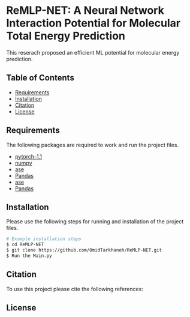 # ReMLP-NET: A Neural Network Interaction Potential for Molecular Total Energy Prediction

This reserach proposed an efficient ML potential for molecular energy prediction.

## Table of Contents

- [Requirements](#Requirements)
- [Installation](#installation)
- [Citation](#Citation)
- [License](#license)


## Requirements

The following packages are required to work and run the project files.

- [pytorch-1.1](#pytorch-1.1)
- [numpy](#numpy)
- [ase](#ase)
- [Pandas](#Pandas)
- [ase](#ase)
- [Pandas](#Pandas)



## Installation

Please use the following steps for running and installation of the project files.

```bash
# Example installation steps
$ cd ReMLP-NET
$ git clone https://github.com/OmidTarkhaneh/ReMLP-NET.git
$ Run the Main.py
```

## Citation
To use this project please cite the following references:

## License


